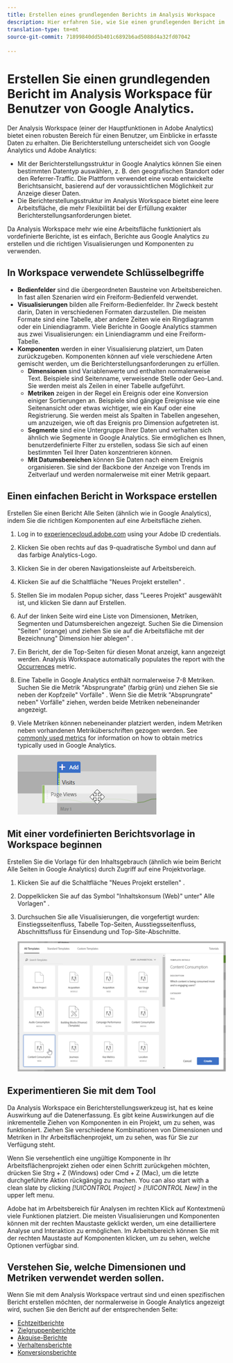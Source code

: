 ```yaml
---
title: Erstellen eines grundlegenden Berichts im Analysis Workspace
description: Hier erfahren Sie, wie Sie einen grundlegenden Bericht im Analysis Workspace in einem Format erstellen, das mit Drittanbietertools wie Google Analytics vertraut ist.
translation-type: tm+mt
source-git-commit: 71899840dd5b401c6892b6ad5088d4a32fd07042

---
```



# Erstellen Sie einen grundlegenden Bericht im Analysis Workspace für Benutzer von Google Analytics.

Der Analysis Workspace (einer der Hauptfunktionen in Adobe Analytics) bietet einen robusten Bereich für einen Benutzer, um Einblicke in erfasste Daten zu erhalten. Die Berichterstellung unterscheidet sich von Google Analytics und Adobe Analytics:

* Mit der Berichterstellungsstruktur in Google Analytics können Sie einen bestimmten Datentyp auswählen, z. B. den geografischen Standort oder den Referrer-Traffic. Die Plattform verwendet eine vorab entwickelte Berichtsansicht, basierend auf der voraussichtlichen Möglichkeit zur Anzeige dieser Daten.
* Die Berichterstellungsstruktur im Analysis Workspace bietet eine leere Arbeitsfläche, die mehr Flexibilität bei der Erfüllung exakter Berichterstellungsanforderungen bietet.

Da Analysis Workspace mehr wie eine Arbeitsfläche funktioniert als vordefinierte Berichte, ist es einfach, Berichte aus Google Analytics zu erstellen und die richtigen Visualisierungen und Komponenten zu verwenden.

## In Workspace verwendete Schlüsselbegriffe

* **Bedienfelder** sind die übergeordneten Bausteine von Arbeitsbereichen. In fast allen Szenarien wird ein Freiform-Bedienfeld verwendet.
* **Visualisierungen** bilden alle Freiform-Bedienfelder. Ihr Zweck besteht darin, Daten in verschiedenen Formaten darzustellen. Die meisten Formate sind eine Tabelle, aber andere Zeiten wie ein Ringdiagramm oder ein Liniendiagramm. Viele Berichte in Google Analytics stammen aus zwei Visualisierungen: ein Liniendiagramm und eine Freiform-Tabelle.
* **Komponenten** werden in einer Visualisierung platziert, um Daten zurückzugeben. Komponenten können auf viele verschiedene Arten gemischt werden, um die Berichterstellungsanforderungen zu erfüllen.
   * **Dimensionen** sind Variablenwerte und enthalten normalerweise Text. Beispiele sind Seitenname, verweisende Stelle oder Geo-Land. Sie werden meist als Zeilen in einer Tabelle aufgeführt.
   * **Metriken** zeigen in der Regel ein Ereignis oder eine Konversion einiger Sortierungen an. Beispiele sind gängige Ereignisse wie eine Seitenansicht oder etwas wichtiger, wie ein Kauf oder eine Registrierung. Sie werden meist als Spalten in Tabellen angesehen, um anzuzeigen, wie oft das Ereignis pro Dimension aufgetreten ist.
   * **Segmente** sind eine Untergruppe Ihrer Daten und verhalten sich ähnlich wie Segmente in Google Analytics. Sie ermöglichen es Ihnen, benutzerdefinierte Filter zu erstellen, sodass Sie sich auf einen bestimmten Teil Ihrer Daten konzentrieren können.
   * **Mit Datumsbereichen** können Sie Daten nach einem Ereignis organisieren. Sie sind der Backbone der Anzeige von Trends im Zeitverlauf und werden normalerweise mit einer Metrik gepaart.

## Einen einfachen Bericht in Workspace erstellen

Erstellen Sie einen Bericht Alle Seiten (ähnlich wie in Google Analytics), indem Sie die richtigen Komponenten auf eine Arbeitsfläche ziehen.

1. Log in to [experiencecloud.adobe.com](https://experiencecloud.adobe.com) using your Adobe ID credentials.
2. Klicken Sie oben rechts auf das 9-quadratische Symbol und dann auf das farbige Analytics-Logo.
3. Klicken Sie in der oberen Navigationsleiste auf Arbeitsbereich.
4. Klicken Sie auf die Schaltfläche &quot;Neues Projekt erstellen&quot; .
5. Stellen Sie im modalen Popup sicher, dass &quot;Leeres Projekt&quot; ausgewählt ist, und klicken Sie dann auf Erstellen.
6. Auf der linken Seite wird eine Liste von Dimensionen, Metriken, Segmenten und Datumsbereichen angezeigt. Suchen Sie die Dimension &quot;Seiten&quot; (orange) und ziehen Sie sie auf die Arbeitsfläche mit der Bezeichnung&quot; Dimension hier ablegen&quot; .
7. Ein Bericht, der die Top-Seiten für diesen Monat anzeigt, kann angezeigt werden. Analysis Workspace automatically populates the report with the [Occurrences](../../../components/c-variables/c-metrics/metrics-occurrences.md) metric.
8. Eine Tabelle in Google Analytics enthält normalerweise 7-8 Metriken. Suchen Sie die Metrik &quot;Absprungrate&quot; (farbig grün) und ziehen Sie sie neben der Kopfzeile&quot; Vorfälle&quot; . Wenn Sie die Metrik &quot;Absprungrate&quot; neben&quot; Vorfälle&quot; ziehen, werden beide Metriken nebeneinander angezeigt.
9. Viele Metriken können nebeneinander platziert werden, indem Metriken neben vorhandenen Metriküberschriften gezogen werden. See [commonly used metrics](common-metrics.md) for information on how to obtain metrics typically used in Google Analytics.

   ![Neue Metrik](../assets/new_metric.png)

## Mit einer vordefinierten Berichtsvorlage in Workspace beginnen

Erstellen Sie die Vorlage für den Inhaltsgebrauch (ähnlich wie beim Bericht Alle Seiten in Google Analytics) durch Zugriff auf eine Projektvorlage.

1. Klicken Sie auf die Schaltfläche &quot;Neues Projekt erstellen&quot; .
2. Doppelklicken Sie auf das Symbol &quot;Inhaltskonsum (Web)&quot; unter&quot; Alle Vorlagen&quot; .
3. Durchsuchen Sie alle Visualisierungen, die vorgefertigt wurden: Einstiegsseitenfluss, Tabelle Top-Seiten, Ausstiegsseitenfluss, Abschnittsfluss für Einsendung und Top-Site-Abschnitte.

   ![Vorlagenauswahl](../assets/content_consumption_template.png)

## Experimentieren Sie mit dem Tool

Da Analysis Workspace ein Berichterstellungswerkzeug ist, hat es keine Auswirkung auf die Datenerfassung. Es gibt keine Auswirkungen auf die inkrementelle Ziehen von Komponenten in ein Projekt, um zu sehen, was funktioniert. Ziehen Sie verschiedene Kombinationen von Dimensionen und Metriken in Ihr Arbeitsflächenprojekt, um zu sehen, was für Sie zur Verfügung steht.

Wenn Sie versehentlich eine ungültige Komponente in Ihr Arbeitsflächenprojekt ziehen oder einen Schritt zurückgehen möchten, drücken Sie Strg + Z (Windows) oder Cmd + Z (Mac), um die letzte durchgeführte Aktion rückgängig zu machen. You can also start with a clean slate by clicking *[!UICONTROL Project] &gt; [!UICONTROL New]* in the upper left menu.

Adobe hat im Arbeitsbereich für Analysen im rechten Klick auf Kontextmenü viele Funktionen platziert. Die meisten Visualisierungen und Komponenten können mit der rechten Maustaste geklickt werden, um eine detailliertere Analyse und Interaktion zu ermöglichen. Im Arbeitsbereich können Sie mit der rechten Maustaste auf Komponenten klicken, um zu sehen, welche Optionen verfügbar sind.

## Verstehen Sie, welche Dimensionen und Metriken verwendet werden sollen.

Wenn Sie mit dem Analysis Workspace vertraut sind und einen spezifischen Bericht erstellen möchten, der normalerweise in Google Analytics angezeigt wird, suchen Sie den Bericht auf der entsprechenden Seite:

* [Echtzeitberichte](realtime-reports.md)
* [Zielgruppenberichte](audience-reports.md)
* [Akquise-Berichte](acquisition-reports.md)
* [Verhaltensberichte](behavior-reports.md)
* [Konversionsberichte](conversions-reports.md)
